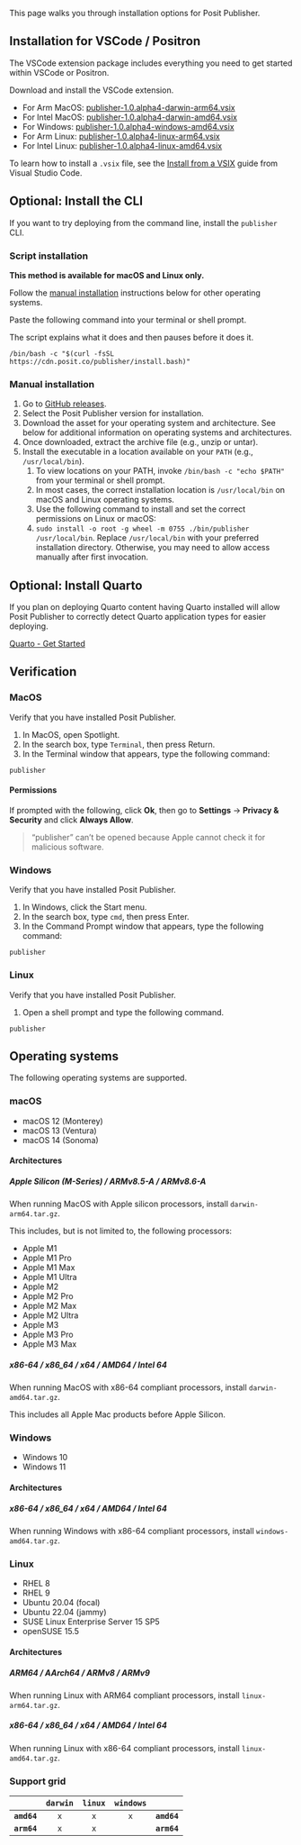This page walks you through installation options for Posit Publisher.

## Installation for VSCode / Positron

The VSCode extension package includes everything you need to get started within
VSCode or Positron.

Download and install the VSCode extension.

- For Arm MacOS: [publisher-1.0.alpha4-darwin-arm64.vsix](https://cdn.posit.co/publisher/releases/tags/v1.0.alpha4/publisher-1.0.alpha4-darwin-arm64.vsix)
- For Intel MacOS: [publisher-1.0.alpha4-darwin-amd64.vsix](https://cdn.posit.co/publisher/releases/tags/v1.0.alpha4/publisher-1.0.alpha4-darwin-amd64.vsix)
- For Windows: [publisher-1.0.alpha4-windows-amd64.vsix](https://cdn.posit.co/publisher/releases/tags/v1.0.alpha4/publisher-1.0.alpha4-windows-amd64.vsix)
- For Arm Linux: [publisher-1.0.alpha4-linux-arm64.vsix](https://cdn.posit.co/publisher/releases/tags/v1.0.alpha4/publisher-1.0.alpha4-linux-arm64.vsix)
- For Intel Linux: [publisher-1.0.alpha4-linux-amd64.vsix](https://cdn.posit.co/publisher/releases/tags/v1.0.alpha4/publisher-1.0.alpha4-linux-amd64.vsix)

To learn how to install a `.vsix` file, see the [Install from a
VSIX](https://code.visualstudio.com/docs/editor/extension-marketplace#_install-from-a-vsix)
guide from Visual Studio Code.

## Optional: Install the CLI

If you want to try deploying from the command line,
install the `publisher` CLI.

### Script installation

**This method is available for macOS and Linux only.**

Follow the [manual installation](#manual-installation) instructions below for
other operating systems.

Paste the following command into your terminal or shell prompt.

The script explains what it does and then pauses before it does it.

```console
/bin/bash -c "$(curl -fsSL https://cdn.posit.co/publisher/install.bash)"
```

### Manual installation

1. Go to [GitHub
   releases](https://github.com/rstudio/publishing-client/releases).
1. Select the Posit Publisher version for installation.
1. Download the asset for your operating system and architecture. See below for
   additional information on operating systems and architectures.
1. Once downloaded, extract the archive file (e.g., unzip or untar).
1. Install the executable in a location available on your `PATH` (e.g.,
   `/usr/local/bin`).
    1. To view locations on your PATH, invoke `/bin/bash -c "echo $PATH"` from
       your terminal or shell prompt.
    1. In most cases, the correct installation location is `/usr/local/bin` on
       macOS and Linux operating systems.
    1. Use the following command to install and set the correct permissions on
       Linux or macOS:
    1. `sudo install -o root -g wheel -m 0755 ./bin/publisher /usr/local/bin`.
       Replace `/usr/local/bin` with your preferred installation directory.
       Otherwise, you may need to allow access manually after first invocation.
       
## Optional: Install Quarto

If you plan on deploying Quarto content having Quarto installed will allow
Posit Publisher to correctly detect Quarto application types for easier
deploying.

[Quarto - Get Started](https://quarto.org/docs/get-started/)

## Verification

### MacOS

Verify that you have installed Posit Publisher.

1. In MacOS, open Spotlight.
1. In the search box, type `Terminal`, then press Return.
1. In the Terminal window that appears, type the following command:

```console
publisher
```

#### Permissions

If prompted with the following, click **Ok**, then go to **Settings** ->
**Privacy & Security** and click **Always Allow**.

> “publisher” can’t be opened because Apple cannot check it for malicious
> software.

### Windows

Verify that you have installed Posit Publisher.

1. In Windows, click the Start menu.
1. In the search box, type `cmd`, then press Enter.
1. In the Command Prompt window that appears, type the following command:

```console
publisher
```

### Linux

Verify that you have installed Posit Publisher.

1. Open a shell prompt and type the following command.

```console
publisher
```

## Operating systems

The following operating systems are supported.

### macOS
- macOS 12 (Monterey)
- macOS 13 (Ventura)
- macOS 14 (Sonoma)

#### Architectures

##### Apple Silicon (M-Series) / ARMv8.5-A / ARMv8.6-A

When running MacOS with Apple silicon processors, install `darwin-arm64.tar.gz`.

This includes, but is not limited to, the following processors:

- Apple M1
- Apple M1 Pro
- Apple M1 Max
- Apple M1 Ultra
- Apple M2
- Apple M2 Pro
- Apple M2 Max
- Apple M2 Ultra
- Apple M3
- Apple M3 Pro
- Apple M3 Max

##### x86-64 / x86_64 / x64 / AMD64 / Intel 64

When running MacOS with x86-64 compliant processors, install
`darwin-amd64.tar.gz`.

This includes all Apple Mac products before Apple Silicon.

### Windows

- Windows 10
- Windows 11

#### Architectures

##### x86-64 / x86_64 / x64 / AMD64 / Intel 64

When running Windows with x86-64 compliant processors, install
`windows-amd64.tar.gz`.

### Linux

- RHEL 8
- RHEL 9
- Ubuntu 20.04 (focal)
- Ubuntu 22.04 (jammy)
- SUSE Linux Enterprise Server 15 SP5
- openSUSE 15.5

#### Architectures

##### ARM64 / AArch64 / ARMv8 / ARMv9

When running Linux with ARM64 compliant processors, install
`linux-arm64.tar.gz`.

##### x86-64 / x86_64 / x64 / AMD64 / Intel 64

When running Linux with x86-64 compliant processors, install
`linux-amd64.tar.gz`.

### Support grid

|             | `darwin` | `linux` | `windows` |             |
| ----------: | :------: | :-----: | :-------: | :---------- |
| **`amd64`** |   `x`    |   `x`   |    `x`    | **`amd64`** |
| **`arm64`** |   `x`    |   `x`   |           | **`arm64`** |
